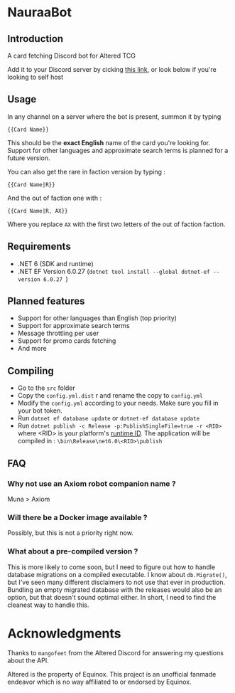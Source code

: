 # NauraaBot

## Introduction

A card fetching Discord bot for Altered TCG

Add it to your Discord server by cicking [this link]((https://discord.com/oauth2/authorize?client_id=1214980379216318606&permissions=824633838592&scope=bot)), or look below if you're looking to self host

## Usage

In any channel on a server where the bot is present, summon it by typing

```
{{Card Name}}
```

This should be the **exact English** name of the card you're looking for. Support for other languages and approximate search terms is planned for a future version.

You can also get the rare in faction version by typing :

```
{{Card Name|R}}
``` 

And the out of faction one with :

```
{{Card Name|R, AX}}
```

Where you replace `AX` with the first two letters of the out of faction faction.

## Requirements

- .NET 6 (SDK and runtime)
- .NET EF Version 6.0.27 (`dotnet tool install --global dotnet-ef --version 6.0.27 `)

## Planned features

- Support for other languages than English (top priority)
- Support for approximate search terms
- Message throttling per user
- Support for promo cards fetching
- And more

## Compiling

- Go to the `src` folder
- Copy the `config.yml.dist` r and rename the copy to `config.yml`
- Modify the `config.yml` according to your needs. Make sure you fill in your bot token.
- Run `dotnet ef database update` or `dotnet-ef database update`
- Run `dotnet publish -c Release -p:PublishSingleFile=true -r <RID>` where \<RID\> is your platform's [runtime ID](https://learn.microsoft.com/en-us/dotnet/core/rid-catalog). The application will be compiled in : `\bin\Release\net6.0\<RID>\publish`

## FAQ

### Why not use an Axiom robot companion name ?

Muna > Axiom

### Will there be a Docker image available ?

Possibly, but this is not a priority right now.

### What about a pre-compiled version ?

This is more likely to come soon, but I need to figure out how to handle database migrations on a compiled executable. I know about `db.Migrate()`, but I've seen many different disclaimers to not use that ever in production. Bundling an empty migrated database with the releases would also be an option, but that doesn't sound optimal either. In short, I need to find the cleanest way to handle this.

# Acknowledgments

Thanks to `mangofeet` from the Altered Discord for answering my questions about the API.

Altered is the property of Equinox. This project is an unofficial fanmade endeavor which is no way affiliated to or endorsed by Equinox.
